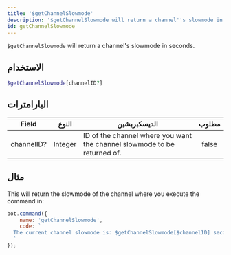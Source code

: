 ```yaml
---
title: '$getChannelSlowmode'
description: '$getChannelSlowmode will return a channel''s slowmode in seconds.'
id: getChannelSlowmode
---
```


`$getChannelSlowmode` will return a channel's slowmode in seconds.

## الاستخدام

```php
$getChannelSlowmode[channelID?]
```

## البارامترات

| Field      | النوع   | الديسكبربشين                                                             | مطلوب |
| ---------- | ------- | ------------------------------------------------------------------------ |:-----:|
| channelID? | Integer | ID of the channel where you want the channel slowmode to be returned of. | false |

## مثال

This will return the slowmode of the channel where you execute the command in:

```javascript
bot.command({
    name: 'getChannelSlowmode',
    code: `
  The current channel slowmode is: $getChannelSlowmode[$channelID] seconds!
  `
});
```